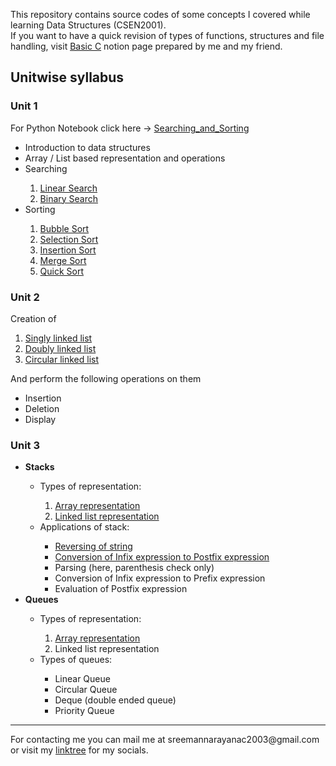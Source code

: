 This repository contains source codes of some concepts I covered while learning Data Structures (CSEN2001).  
If you want to have a quick revision of types of functions, structures and file handling, visit [Basic C](https://sreemannarayana15.notion.site/C-c10ee5c5d03144a3852b74e72d8d8359) notion page prepared by me and my friend.  

## Unitwise syllabus
### Unit 1
For Python Notebook click here -> [Searching_and_Sorting](https://github.com/sreemannarayanac/Data-Structures-CSEN2001/blob/main/Searching_and_Sorting.ipynb)
<ul>
  <li>Introduction to data structures</li>
  <li>Array / List based representation and operations</li>
  <li>Searching</li>
  <ol>
    <li><a href="https://github.com/sreemannarayanac/Data-Structures-CSEN2001/blob/main/searchingAndSorting/linearSearch.c">Linear Search</a></li>
    <li><a href="https://github.com/sreemannarayanac/Data-Structures-CSEN2001/blob/main/searchingAndSorting/binarySearch.c">Binary Search</a></li>
  </ol>
  <li>Sorting</li>
  <ol>
    <li><a href="https://github.com/sreemannarayanac/Data-Structures-CSEN2001/blob/main/searchingAndSorting/bubbleSort.c">Bubble Sort</a></li>
    <li><a href="https://github.com/sreemannarayanac/Data-Structures-CSEN2001/blob/main/searchingAndSorting/selectionSort.c">Selection Sort</a></li>
    <li><a href="https://github.com/sreemannarayanac/Data-Structures-CSEN2001/blob/main/searchingAndSorting/insertionSort.c">Insertion Sort</a></li>
    <li><a href="https://github.com/sreemannarayanac/Data-Structures-CSEN2001/blob/main/searchingAndSorting/mergeSort.c">Merge Sort</a></li>
    <li><a href="https://github.com/sreemannarayanac/Data-Structures-CSEN2001/blob/main/searchingAndSorting/quickSort.c">Quick Sort</a></li>
  </ol>
</ul>

### Unit 2
Creation of 
<ol>
  <li><a href="https://github.com/sreemannarayanac/Data-Structures-CSEN2001/blob/main/linkedLists/singlyLinkedList.c">Singly linked list</a></li>
  <li><a href="https://github.com/sreemannarayanac/Data-Structures-CSEN2001/blob/main/linkedLists/doublyLinkedList.c">Doubly linked list</a></li>
  <li><a href="https://github.com/sreemannarayanac/Data-Structures-CSEN2001/blob/main/linkedLists/circularLinkedList.c">Circular linked list</a></li>
</ol>
And perform the following operations on them
<ul>
  <li>Insertion</li>
  <li>Deletion</li>
  <li>Display</li>
</ul>

### Unit 3
<ul>
  <li><strong>Stacks</strong></li>
  <ul>
    <li>Types of representation:</li>
    <ol>
      <li><a href="https://github.com/sreemannarayanac/Data-Structures-CSEN2001/blob/main/stacksQueues/arrayStack.c">Array representation</a></li>
      <li><a href="https://github.com/sreemannarayanac/Data-Structures-CSEN2001/blob/main/stacksQueues/linkedStack.c">Linked list representation</a></li>
    </ol>
    <li>Applications of stack:</li>
    <ul>
      <li><a href="https://github.com/sreemannarayanac/Data-Structures-CSEN2001/blob/main/stacksQueues/reverseString.c">Reversing of string</a></li>
      <li><a href="https://github.com/sreemannarayanac/Data-Structures-CSEN2001/blob/main/stacksQueues/infixPostfix.c">Conversion of Infix expression to Postfix expression</a></li>
      <li>Parsing (here, parenthesis check only)</li>
      <li>Conversion of Infix expression to Prefix expression</li>
      <li>Evaluation of Postfix expression</li>
    </ul>
  </ul>
  
  <li><strong>Queues</strong></li>
  <ul>
    <li>Types of representation:</li>
    <ol>
      <li><a href="https://github.com/sreemannarayanac/Data-Structures-CSEN2001/blob/main/stacksQueues/linearQueue.c">Array representation</a></li>
      <li>Linked list representation</li>
    </ol>
    <li>Types of queues:</li>
    <ul>
      <li>Linear Queue</li>
      <li>Circular Queue</li>
      <li>Deque (double ended queue)</li>
      <li>Priority Queue</li>
    </ul>
  </ul>
</ul>
<hr>
For contacting me you can mail me at sreemannarayanac2003@gmail.com or visit my <a href="https://linktr.ee/Sreemannarayana">linktree</a> for my socials.
